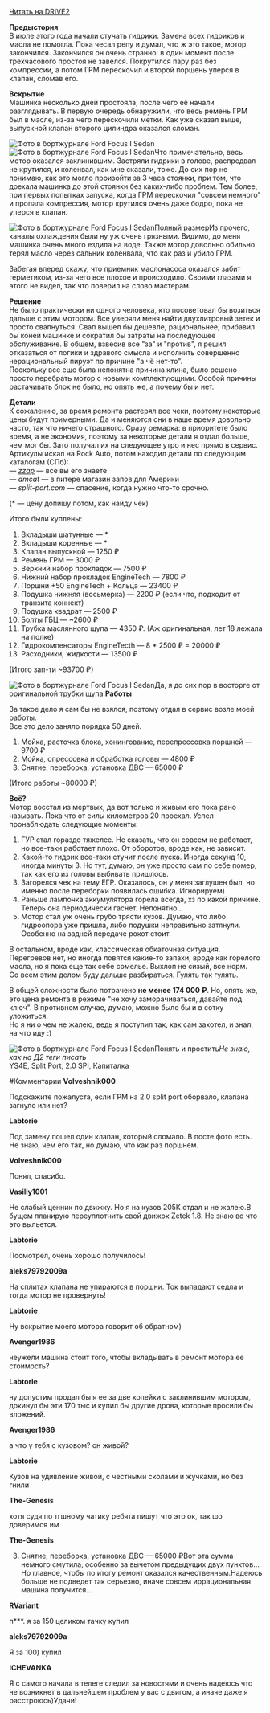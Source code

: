 [Читать на DRIVE2](https://www.drive2.ru/l/631012473033477043/)

**Предыстория**  
В июле этого года начали стучать гидрики. Замена всех гидриков и масла не помогла. Пока чесал репу и думал, что ж это такое, мотор закончился. Закончился он очень странно: в один момент после трехчасового простоя не завелся. Покрутился пару раз без компрессии, а потом ГРМ перескочил и второй поршень уперся в клапан, сломав его.

**Вскрытие**  
Машинка несколько дней простояла, после чего её начали разглядывать. В первую очередь обнаружили, что весь ремень ГРМ был в масле, из-за чего перескочили метки. Как уже сказал выше, выпускной клапан второго цилиндра оказался сломан.

![Фото в бортжурнале Ford Focus I Sedan](https://a.d-cd.net/qQNIuQfJTPwhkcyydD_6SSx1jFY-960.jpg)![Фото в бортжурнале Ford Focus I Sedan](https://a.d-cd.net/9ddprzYdYwDDMpXzcVHIWGng7g8-960.jpg)Что примечательно, весь мотор оказался заклинившим. Застряли гидрики в голове, распредвал не крутился, и коленвал, как мне сказали, тоже. До сих пор не понимаю, как это могло произойти за 3 часа стоянки, при том, что доехала машинка до этой стоянки без каких-либо проблем. Тем более, при первых попытках запуска, когда ГРМ перескочил "совсем немного" и пропала компрессия, мотор крутился очень даже бодро, пока не уперся в клапан.

[![Фото в бортжурнале Ford Focus I Sedan](https://a.d-cd.net/kXcmBlVS8hjIrxETB805-jTQCN0-960.jpg)Полный размер](https://a.d-cd.net/kXcmBlVS8hjIrxETB805-jTQCN0-1920.jpg)Из прочего, каналы охлаждения были ну уж очень грязными. Видимо, до меня машинка очень много ездила на воде. Также мотор довольно обильно терял масло через сальник коленвала, что как раз и убило ГРМ.

Забегая вперед скажу, что приемник маслонасоса оказался забит герметиком, из-за чего все плохое и происходило. Своими глазами я этого не видел, так что поверил на слово мастерам.

**Решение**  
Не было практически ни одного человека, кто посоветовал бы возиться дальше с этим мотором. Все уверяли меня найти двухлитровый зетек и просто свапнуться. Свап вышел бы дешевле, рациональнее, прибавил бы коней машинке и сократил бы затраты на последующее обслуживание. В общем, взвесив все "за" и "против", я решил отказаться от логики и здравого смысла и исполнить совершенно нерациональный пируэт по причине "а чё нет-то".  
Поскольку все еще была непонятна причина клина, было решено просто перебрать мотор с новыми комплектующими. Особой причины растачивать блок не было, но опять же, а почему бы и нет.

**Детали**  
К сожалению, за время ремонта растерял все чеки, поэтому некоторые цены будут примерными. Да и меняются они в наше время довольно часто, так что ничего страшного. Сразу ремарка: в приоритете было время, а не экономия, поэтому за некоторые детали я отдал больше, чем мог бы. Зато получал их на следующее утро и нес прямо в сервис. Артикулы искал на Rock Auto, потом находил детали по следующим каталогам (СПб):  
— *[zzap](https://www.zzap.ru/?partner=EAAAAATmRJHs0MdjUHk6T3gklS2YRc2ZzWCH9enqvP0Ld2QsJmOT2oohylI1hSgLo0prxg%3D%3D)* — все вы его знаете  
— *dmcat* — в питере магазин запов для Америки  
— *split-port.com* — спасение, когда нужно что-то срочно.

(\* — цену допишу потом, как найду чек)

Итого были куплены:  
1) Вкладыши шатунные — \*  
2) Вкладыши коренные — \*  
3) Клапан выпускной — 1250 ₽  
4) Ремень ГРМ — 3000 ₽  
5) Верхний набор прокладок — 7500 ₽  
6) Нижний набор прокладок EngineTech — 7800 ₽  
7) Поршни +50 EngineTech + Кольца — 23400 ₽  
8) Подушка нижняя (восьмерка) — 2200 ₽ (если что, подходит от транзита коннект)  
9) Подушка квадрат — 2500 ₽  
10) Болты ГБЦ — ~2600 ₽  
11) Трубка маслянного щупа — 4350 ₽. (Аж оригинальная, лет 18 лежала на полке)  
12) Гидрокомпенсаторы EngineTecth — 8 \* 2500 ₽ = 20000 ₽  
13) Расходники, жидкости — 13500 ₽

(Итого зап-ти ~93700 ₽)

![Фото в бортжурнале Ford Focus I Sedan](https://a.d-cd.net/XoH6q-xv3YzcnNc2B2b8JeqUrxs-960.jpg)Да, я до сих пор в восторге от оригинальной трубки щупа.**Работы**

За такое дело я сам бы не взялся, поэтому отдал в сервис возле моей работы.  
Все это дело заняло порядка 50 дней.

1) Мойка, расточка блока, хонингование, перепрессовка поршней — 9700 ₽  
2) Мойка, опрессовка и обработка головы — 4800 ₽  
3) Снятие, переборка, установка ДВС — 65000 ₽

(Итого работы ~80000 ₽)

**Всё?**  
Мотор восстал из мертвых, да вот только и живым его пока рано называть. Пока что от силы километров 20 проехал. Успел пронаблюдать следующие моменты:  
1) ГУР стал гораздо тяжелее. Не сказать, что он совсем не работает, но все-таки работает плохо. От оборотов, вроде как, не зависит.  
2) Какой-то гидрик все-таки стучит после пуска. Иногда секунд 10, иногда минуты 3. Но тут, думаю, он уже просто сам по себе помер, так как его из головы выбивать пришлось.  
3) Загорелся чек на тему ЕГР. Оказалось, он у меня заглушен был, но именно после переборки появилась ошибка. Игнорируем)  
4) Раньше лампочка аккумулятора горела всегда, хз по какой причине. Теперь она периодически гаснет. Непонятно…  
5) Мотор стал уж очень грубо трясти кузов. Думаю, что либо гидроопора уже пришла, либо подушки неправильно затянули. Особенно на задней передаче рокот стоит.

В остальном, вроде как, классическая обкаточная ситуация. Перегревов нет, но иногда ловятся какие-то запахи, вроде как горелого масла, но я пока еще так себе сомелье. Выхлоп не сизый, все норм.  
Со всем этим делом буду дальше разбираться. Гулять так гулять.

В общей сложности было потрачено **не менее 174 000 ₽**. Но, опять же, это цена ремонта в режиме "не хочу заморачиваться, давайте под ключ". В противном случае, думаю, можно было бы и в сотку уложиться.  
Но я ни о чем не жалею, ведь я поступил так, как сам захотел, и знал, на что иду :)

![Фото в бортжурнале Ford Focus I Sedan](https://a.d-cd.net/Lq8z3TFbItJmuaLMQqG8dUVTMkI-960.jpg)Понять и простить*Не знаю, как на Д2 теги писать*  
YS4E, Split Port, 2.0 SPI, Капиталка

 #Комментарии
**Volveshnik000**

Подскажите пожалуста, если ГРМ на 2.0 split port оборвало, клапана загнуло или нет?

**Labtorie**

Под замену пошел один клапан, который сломало. В посте фото есть. Не знаю, чем его так, но думаю, что как раз поршнем.

**Volveshnik000**

Понял, спасибо.

**Vasiliy1001**

Не слабый ценник по движку. Но я на кузов 205К отдал и не жалею.В бущем планирую переуплотнить свой движок Zetek 1.8. Не знаю во что это выльется.

**Labtorie**

Посмотрел, очень хорошо получилось!

**aleks79792009a**

На сплитах клапана не упираются в поршни. Ток выпадают седла и тогда мотор не провернуть!

**Labtorie**

Ну вскрытие моего мотора говорит об обратном)

**Avenger1986**

неужели машина стоит того, чтобы вкладывать в ремонт мотора ее стоимость?

**Labtorie**

ну допустим продал бы я ее за две копейки с заклинившим мотором, докинул бы эти 170 тыс и купил бы другие дрова, которые просили бы вложений.

**Avenger1986**

а что у тебя с кузовом? он живой?

**Labtorie**

Кузов на удивление живой, с честными сколами и жучками, но без гнили

**The-Genesis**

хотя судя по тгшному чатику ребята пишут что это ок, так шо доверимся им

**The-Genesis**

3) Снятие, переборка, установка ДВС — 65000 ₽Вот эта сумма немного смутила, особенно за вычетом предыдущих двух пунктов…Но главное, чтобы по итогу ремонт оказался качественным.Надеюсь больше не подведет так серьезно, иначе совсем иррациональная машина получится…

**RVariant**

п***. я за 150 целиком тачку купил

**aleks79792009a**

Я за 100) купил

**ICHEVANKA**

Я с самого начала в телеге следил за новостями и очень надеюсь что не возникнет в дальнейшем проблем у вас с двигом, а иначе даже я расстроюсь)Удачи!
